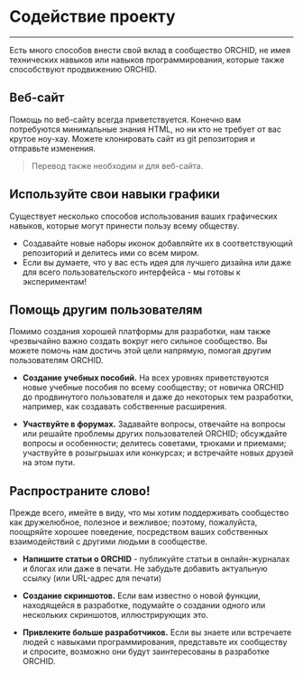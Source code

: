 # Содействие проекту
----------

Есть много способов внести свой вклад в сообщество ORCHID, 
не имея технических навыков или навыков программирования, которые также способствуют продвижению ORCHID.


## Веб-сайт

Помощь по веб-сайту всегда приветствуется. 
Конечно вам потребуются минимальные знания HTML, но ни кто не требует от вас крутое ноу-хау.
Можете клонировать сайт из git репозитория и отправьте изменения.

>  Перевод также необходим и для веб-сайта.



## Используйте свои навыки графики

Существует несколько способов использования ваших графических навыков, которые могут принести пользу всему обществу.

- Создавайте новые наборы иконок добавляйте их в соответствующий репозиторий и делитесь ими со всем миром.
- Если вы думаете, что у вас есть идея для лучшего дизайна или даже для всего пользовательского интерфейса - мы готовы к экспериментам!


## Помощь другим пользователям

Помимо создания хорошей платформы для разработки, нам также чрезвычайно важно создать вокруг него сильное сообщество.
 Вы можете помочь нам достичь этой цели напрямую, помогая другим пользователям ORCHID.
 
- **Создание учебных пособий.** На всех уровнях приветствуются новые учебные пособия по всему сообществу;
  от новичка ORCHID до продвинутого пользователя и даже до некоторых тем разработки, 
  например, как создавать собственные расширения.
  
- **Участвуйте в форумах.** Задавайте вопросы, отвечайте на вопросы или решайте проблемы других пользователей ORCHID;
 обсуждайте вопросы и особенности; делитесь советами, трюками и приемами;
  участвуйте в розыгрышах или конкурсах; и встречайте новых друзей на этом пути. 
  
  
  
## Распространите слово!  
  
Прежде всего, имейте в виду, что мы хотим поддерживать сообщество как дружелюбное, полезное и вежливое;
 поэтому, пожалуйста, поощряйте хорошее поведение, посредством ваших собственных взаимодействий с другими людьми в сообществе.
  
- **Напишите статьи о ORCHID** -  публикуйте статьи в онлайн-журналах и блогах или даже в печати.
 Не забудьте добавить актуальную ссылку (или URL-адрес для печати)
  
- **Создание скриншотов.** Если вам известно о новой функции, находящейся в разработке, подумайте о создании одного или нескольких скриншотов, иллюстрирующих это.

- **Привлеките больше разработчиков.** Если вы знаете или встречаете людей с навыками программирования, представьте их сообществу и спросите, возможно они будут заинтересованы в разработке ORCHID.

